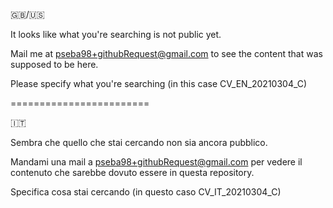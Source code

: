 
🇬🇧/🇺🇸

It looks like what you're searching is not public yet.

Mail me at pseba98+githubRequest@gmail.com to see the content that was supposed to be here.

Please specify what you're searching (in this case CV_EN_20210304_C)

========================

🇮🇹

Sembra che quello che stai cercando non sia ancora pubblico.

Mandami una mail a pseba98+githubRequest@gmail.com per vedere il contenuto che sarebbe dovuto essere in questa repository.

Specifica cosa stai cercando (in questo caso CV_IT_20210304_C)
